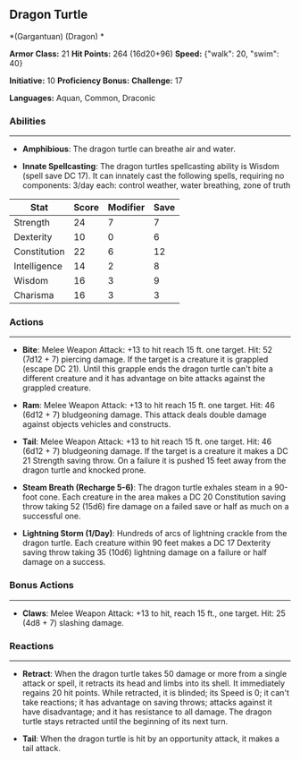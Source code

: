 ## Dragon Turtle
*(Gargantuan) (Dragon) *

**Armor Class:** 21
**Hit Points:** 264 (16d20+96)
**Speed:** {"walk": 20, "swim": 40}

**Initiative:** 10
**Proficiency Bonus:**
**Challenge:** 17

**Languages:** Aquan, Common, Draconic

### Abilities
 --- 
- **Amphibious**: The dragon turtle can breathe air and water.

- **Innate Spellcasting**: The dragon turtles spellcasting ability is Wisdom (spell save DC 17). It can innately cast the following spells, requiring no components: 3/day each: control weather, water breathing, zone of truth



| Stat | Score | Modifier | Save |
| ---- | ---- | ---- | ---- |
| Strength | 24 | 7 | 7 |
| Dexterity | 10 | 0 | 6 |
| Constitution | 22 | 6 | 12 |
| Intelligence | 14 | 2 | 8 |
| Wisdom | 16 | 3 | 9 |
| Charisma | 16 | 3 | 3 |

### Actions
 --- 
- **Bite**: Melee Weapon Attack: +13 to hit  reach 15 ft.  one target. Hit: 52 (7d12 + 7) piercing damage. If the target is a creature  it is grappled (escape DC 21). Until this grapple ends  the dragon turtle can't bite a different creature  and it has advantage on bite attacks against the grappled creature.

- **Ram**: Melee Weapon Attack: +13 to hit  reach 15 ft.  one target. Hit: 46 (6d12 + 7) bludgeoning damage. This attack deals double damage against objects  vehicles  and constructs.

- **Tail**: Melee Weapon Attack: +13 to hit  reach 15 ft.  one target. Hit: 46 (6d12 + 7) bludgeoning damage. If the target is a creature  it makes a DC 21 Strength saving throw. On a failure  it is pushed 15 feet away from the dragon turtle and knocked prone.

- **Steam Breath (Recharge 5-6)**: The dragon turtle exhales steam in a 90-foot cone. Each creature in the area makes a DC 20 Constitution saving throw  taking 52 (15d6) fire damage on a failed save or half as much on a successful one.

- **Lightning Storm (1/Day)**: Hundreds of arcs of lightning crackle from the dragon turtle. Each creature within 90 feet makes a DC 17 Dexterity saving throw  taking 35 (10d6) lightning damage on a failure or half damage on a success.

### Bonus Actions
 --- 
- **Claws**: Melee Weapon Attack: +13 to hit, reach 15 ft., one target. Hit: 25 (4d8 + 7) slashing damage.

### Reactions
 --- 
- **Retract**: When the dragon turtle takes 50 damage or more from a single attack or spell, it retracts its head and limbs into its shell. It immediately regains 20 hit points. While retracted, it is blinded; its Speed is 0; it can't take reactions; it has advantage on saving throws; attacks against it have disadvantage; and it has resistance to all damage. The dragon turtle stays retracted until the beginning of its next turn.

- **Tail**: When the dragon turtle is hit by an opportunity attack, it makes a tail attack.


